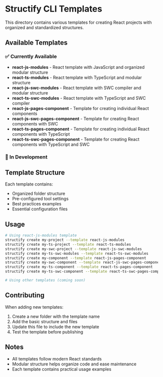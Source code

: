 # Structify CLI Templates

This directory contains various templates for creating React projects with organized and standardized structures.

## Available Templates

### ✅ Currently Available

- **react-js-modules** - React template with JavaScript and organized modular structure
- **react-ts-modules** - React template with TypeScript and modular structure
- **react-js-swc-modules** - React template with SWC compiler and modular structure
- **react-ts-swc-modules** - React template with TypeScript and SWC compiler
- **react-js-pages-component** - Template for creating individual React components
- **react-js-swc-pages-component** - Template for creating React components with SWC
- **react-ts-pages-component** - Template for creating individual React components with TypeScript
- **react-ts-swc-pages-component** - Template for creating React components with TypeScript and SWC

### 🔄 In Development

## Template Structure

Each template contains:

- Organized folder structure
- Pre-configured tool settings
- Best practices examples
- Essential configuration files

## Usage

```bash
# Using react-js-modules template
structify create my-project --template react-js-modules
structify create my-ts-project --template react-ts-modules
structify create my-swc-project --template react-js-swc-modules
structify create my-ts-swc-modules --template react-ts-swc-modules
structify create my-component --template react-js-pages-component
structify create my-swc-component --template react-js-swc-pages-component
structify create my-ts-component --template react-ts-pages-component
structify create my-ts-swc-component --template react-ts-swc-pages-component

# Using other templates (coming soon)

```

## Contributing

When adding new templates:

1. Create a new folder with the template name
2. Add the basic structure and files
3. Update this file to include the new template
4. Test the template before publishing

## Notes

- All templates follow modern React standards
- Modular structure helps organize code and ease maintenance
- Each template contains practical usage examples
